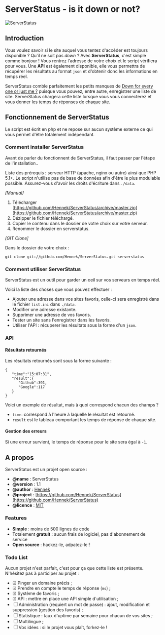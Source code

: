 # ServerStatus - is it down or not?

![ServerStatus](https://raw.github.com/Hennek/ServerStatus/master/static/img/serverstatusx128.png)

## Introduction

Vous voulez savoir si le site auquel vous tentez d'accéder est toujours disponible ? Qu'il ne soit pas *down* ? Avec **ServerStatus**, c'est simple comme bonjour ! Vous rentrez l'adresse de votre choix et le script vérifiera pour vous. Une **API** est également disponible, elle vous permettra de récupérer les résultats au format `json` et d'obtenir donc les informations en temps réel.

ServerStatus comble parfaitement les petits manques de [Down for every one or just me ?](http://www.downforeveryoneorjustme.com/) puisque vous pouvez, entre autre, enregistrer une liste de site. ServerStatus chargera cette liste lorsque vous vous connecterez et vous donner les temps de réponses de chaque site.

## Fonctionnement de ServerStatus

Le script est écrit en php et ne repose sur aucun système externe ce qui vous permet d'être totalement indépendant.

### Comment installer ServerStatus

Avant de parler du fonctionnent de ServerStatus, il faut passer par l'étape de l'installation..

Liste des prérequis : serveur HTTP (apache, nginx ou autre) ainsi que PHP 5.1+. Le script n'utilise pas de base de données afin d'être le plus modulable possible. Assurez-vous d'avoir les droits d'écriture dans `./data`.

*[Manual]*

1. Télécharger [https://github.com/Hennek/ServerStatus/archive/master.zip](https://github.com/Hennek/ServerStatus/archive/master.zip)
2. Dézipper le fichier téléchargé.
3. Copier le contenu dans le dossier de votre choix sur votre serveur.
4. Renommer le dossier en serverstatus.

*[GIT Clone]*

Dans le dossier de votre choix :

`git clone git://github.com/Hennek/ServerStatus.git serverstatus`


### Comment utiliser ServerStatus

ServerStatus est un outil pour garder un oeil sur vos serveurs en temps réel.

Voici la liste des choses que vous pouvez effectuer :

* Ajouter une adresse dans vos sites favoris, celle-ci sera enregistré dans le fichier `list.ini` dans `./data`.
* Modifier une adresse existante.
* Supprimer une adresse de vos favoris.
* Tester un site sans l'enregistrer dans les favoris.
* Utiliser l'API : récuperer les résultats sous la forme d'un `json`.

### API

#### Résultats retournés

Les résultats retournés sont sous la forme suivante :

    {
	   "time":"15:07:31",
	   "result":{
	      "Github":391,
	      "Google":117
	   }
	}

Voici un exemple de résultat, mais à quoi correspond chacun des champs ?

* `time`: correspond à l'heure à laquelle le résultat est retourné.
* `result` est le tableau comportant les temps de réponse de chaque site.

#### Gestion des erreurs

Si une erreur survient, le temps de réponse pour le site sera égal à `-1`.

## A propos

ServerStatus est un projet open source :

 * **@name** : ServerStatus
 * **@version** : 1.1
 * **@author** : [Hennek](https://twitter.com/Hennek_)
 * **@project** : [https://github.com/Hennek/ServerStatus](https://github.com/Hennek/ServerStatus)
 * **@licence** : [MIT](https://github.com/hennek/serverstatus/blob/master/LICENCE)

### Features

* **Simple** : moins de 500 lignes de code
* Totalement **gratuit** : aucun frais de logiciel, pas d'abonnement de service
* **Open source** : hackez-le, adpatez-le !

### Todo List

Aucun projet n'est parfait, c'est pour ça que cette liste est présente. N'hésitez pas à participer au projet :

* ☑ Pinger un domaine précis ;
* ☑ Prendre en compte le temps de réponse (`ms`) ;
* ☑ Système de favoris ;
* ☑ API : mettre en place une API simple d'utilisation ;
* ☐ Administration (requiert un mot de passe) : ajout, modification et suppression (gestion des favoris) ; 
* ☐ Statistique : taux d'uptime par semaine pour chacun de vos sites ;
* ☐ Multilingue ;
* ☐ Vos idées : si le projet vous plaît, forkez-le !
